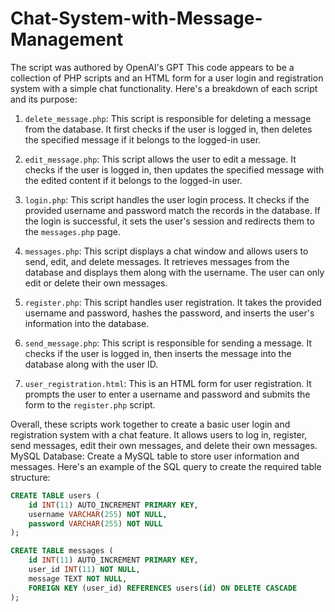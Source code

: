 # Chat-System-with-Message-Management
The script was authored by OpenAI's GPT
This code appears to be a collection of PHP scripts and an HTML form for a user login and registration system with a simple chat functionality. Here's a breakdown of each script and its purpose:

1. `delete_message.php`: This script is responsible for deleting a message from the database. It first checks if the user is logged in, then deletes the specified message if it belongs to the logged-in user.

2. `edit_message.php`: This script allows the user to edit a message. It checks if the user is logged in, then updates the specified message with the edited content if it belongs to the logged-in user.

3. `login.php`: This script handles the user login process. It checks if the provided username and password match the records in the database. If the login is successful, it sets the user's session and redirects them to the `messages.php` page.

4. `messages.php`: This script displays a chat window and allows users to send, edit, and delete messages. It retrieves messages from the database and displays them along with the username. The user can only edit or delete their own messages.

5. `register.php`: This script handles user registration. It takes the provided username and password, hashes the password, and inserts the user's information into the database.

6. `send_message.php`: This script is responsible for sending a message. It checks if the user is logged in, then inserts the message into the database along with the user ID.

7. `user_registration.html`: This is an HTML form for user registration. It prompts the user to enter a username and password and submits the form to the `register.php` script.

Overall, these scripts work together to create a basic user login and registration system with a chat feature. It allows users to log in, register, send messages, edit their own messages, and delete their own messages.
 MySQL Database:
Create a MySQL table to store user information and messages. Here's an example of the SQL query to create the required table structure:

```sql
CREATE TABLE users (
    id INT(11) AUTO_INCREMENT PRIMARY KEY,
    username VARCHAR(255) NOT NULL,
    password VARCHAR(255) NOT NULL
);

CREATE TABLE messages (
    id INT(11) AUTO_INCREMENT PRIMARY KEY,
    user_id INT(11) NOT NULL,
    message TEXT NOT NULL,
    FOREIGN KEY (user_id) REFERENCES users(id) ON DELETE CASCADE
);

